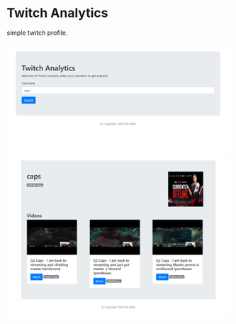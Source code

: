 # Twitch Analytics

simple twitch profile.

![Home](https://github.com/niradler/twitch-analytics/raw/master/public/home.PNG)
![Profile](https://github.com/niradler/twitch-analytics/raw/master/public/profile.PNG)
